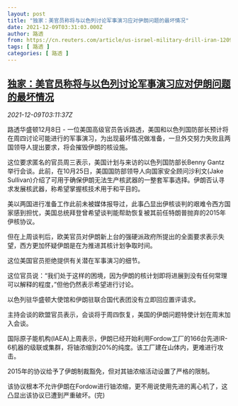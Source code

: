 ```yaml
---
layout: post
title: "独家：美官员称将与以色列讨论军事演习应对伊朗问题的最坏情况"
date: 2021-12-09T03:31:03.000Z
author: 路透
from: https://cn.reuters.com/article/us-israel-military-drill-iran-1209-idCNKBS2IO07B
tags: [ 路透 ]
categories: [ 路透 ]
---
```

<!--1639020663000-->
[独家：美官员称将与以色列讨论军事演习应对伊朗问题的最坏情况](https://cn.reuters.com/article/us-israel-military-drill-iran-1209-idCNKBS2IO07B)
------

<div>
<div><i>2021-12-09T03:11:37Z</i></div><p>路透华盛顿12月8日 - 一位美国高级官员告诉路透，美国和以色列国防部长预计将在周四讨论可能进行的军事演习，为出现最坏情况做准备，一旦外交努力失败且两国领导人提出要求，将会摧毁伊朗的核设施。</p><p>这位要求匿名的官员周三表示，美国计划与来访的以色列国防部长Benny Gantz举行会谈。此前，在10月25日，美国国防部领导人向国家安全顾问沙利文(Jake Sullivan)介绍了可用于确保伊朗无法生产核武器的一整套军事选择。伊朗否认寻求发展核武器，称希望掌握核技术用于和平目的。</p><p>美以两国进行准备工作此前未被媒体报导过，此事凸显出伊核谈判的艰难令西方国家感到担忧，美国总统拜登曾希望谈判能帮助恢复被其前任特朗普抛弃的2015年伊核协议。</p><p>但在上周谈判后，欧美官员对伊朗新上台的强硬派政府所提出的全面要求表示失望，西方更加怀疑伊朗是在为推进其核计划争取时间。</p><p>这位美国官员拒绝提供有关潜在军事演习的细节。</p><p>这位官员说：“我们处于这样的困境，因为伊朗的核计划即将进展到没有任何常理可以解释的程度，”但他仍然表示希望进行讨论。</p><p>以色列驻华盛顿大使馆和伊朗驻联合国代表团没有立即回应置评请求。</p><p>主持会谈的欧盟官员表示，会谈将于周四恢复，美国的伊朗问题特使计划在周末加入会谈。</p><p>国际原子能机构(IAEA)上周表示，伊朗已经开始利用Fordow工厂的166台先进IR-6机器的级联或集群，将铀浓缩到20%的纯度。该工厂建在山体内，更难进行攻击。</p><p>2015年的协议给予了伊朗制裁豁免，但对其铀浓缩活动设置了严格的限制。</p><p>该协议根本不允许伊朗在Fordow进行铀浓缩，更不用说使用先进的离心机了，这凸显出该协议已遭到严重破坏。(完)</p>
</div>
